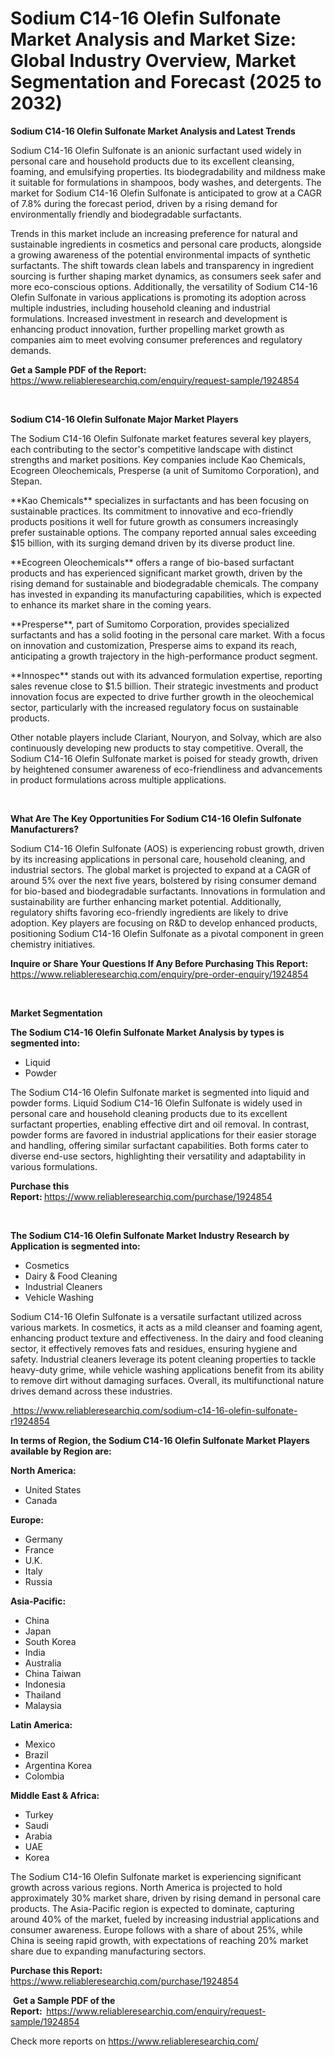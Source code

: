 <p><h1>Sodium C14-16 Olefin Sulfonate Market Analysis and Market Size: Global Industry Overview, Market Segmentation and Forecast (2025 to 2032)</h1></p><p><strong>Sodium C14-16 Olefin Sulfonate Market Analysis and Latest Trends</strong></p>
<p><p>Sodium C14-16 Olefin Sulfonate is an anionic surfactant used widely in personal care and household products due to its excellent cleansing, foaming, and emulsifying properties. Its biodegradability and mildness make it suitable for formulations in shampoos, body washes, and detergents. The market for Sodium C14-16 Olefin Sulfonate is anticipated to grow at a CAGR of 7.8% during the forecast period, driven by a rising demand for environmentally friendly and biodegradable surfactants.</p><p>Trends in this market include an increasing preference for natural and sustainable ingredients in cosmetics and personal care products, alongside a growing awareness of the potential environmental impacts of synthetic surfactants. The shift towards clean labels and transparency in ingredient sourcing is further shaping market dynamics, as consumers seek safer and more eco-conscious options. Additionally, the versatility of Sodium C14-16 Olefin Sulfonate in various applications is promoting its adoption across multiple industries, including household cleaning and industrial formulations. Increased investment in research and development is enhancing product innovation, further propelling market growth as companies aim to meet evolving consumer preferences and regulatory demands.</p></p>
<p><strong>Get a Sample PDF of the Report:&nbsp;</strong> <a href="https://www.reliableresearchiq.com/enquiry/request-sample/1924854?utm_campaign=1141&utm_medium=2&utm_source=Github&utm_content=ia&utm_term=14012025&utm_id=sodium-c14-16-olefin-sulfonate">https://www.reliableresearchiq.com/enquiry/request-sample/1924854</a></p>
<p>&nbsp;</p>
<p><strong>Sodium C14-16 Olefin Sulfonate Major Market Players</strong></p>
<p><p>The Sodium C14-16 Olefin Sulfonate market features several key players, each contributing to the sector's competitive landscape with distinct strengths and market positions. Key companies include Kao Chemicals, Ecogreen Oleochemicals, Presperse (a unit of Sumitomo Corporation), and Stepan.</p><p>**Kao Chemicals** specializes in surfactants and has been focusing on sustainable practices. Its commitment to innovative and eco-friendly products positions it well for future growth as consumers increasingly prefer sustainable options. The company reported annual sales exceeding $15 billion, with its surging demand driven by its diverse product line.</p><p>**Ecogreen Oleochemicals** offers a range of bio-based surfactant products and has experienced significant market growth, driven by the rising demand for sustainable and biodegradable chemicals. The company has invested in expanding its manufacturing capabilities, which is expected to enhance its market share in the coming years.</p><p>**Presperse**, part of Sumitomo Corporation, provides specialized surfactants and has a solid footing in the personal care market. With a focus on innovation and customization, Presperse aims to expand its reach, anticipating a growth trajectory in the high-performance product segment.</p><p>**Innospec** stands out with its advanced formulation expertise, reporting sales revenue close to $1.5 billion. Their strategic investments and product innovation focus are expected to drive further growth in the oleochemical sector, particularly with the increased regulatory focus on sustainable products.</p><p>Other notable players include Clariant, Nouryon, and Solvay, which are also continuously developing new products to stay competitive. Overall, the Sodium C14-16 Olefin Sulfonate market is poised for steady growth, driven by heightened consumer awareness of eco-friendliness and advancements in product formulations across multiple applications.</p></p>
<p>&nbsp;</p>
<p><strong>What Are The Key Opportunities For Sodium C14-16 Olefin Sulfonate Manufacturers?</strong></p>
<p><p>Sodium C14-16 Olefin Sulfonate (AOS) is experiencing robust growth, driven by its increasing applications in personal care, household cleaning, and industrial sectors. The global market is projected to expand at a CAGR of around 5% over the next five years, bolstered by rising consumer demand for bio-based and biodegradable surfactants. Innovations in formulation and sustainability are further enhancing market potential. Additionally, regulatory shifts favoring eco-friendly ingredients are likely to drive adoption. Key players are focusing on R&D to develop enhanced products, positioning Sodium C14-16 Olefin Sulfonate as a pivotal component in green chemistry initiatives.</p></p>
<p><strong>Inquire or Share Your Questions If Any Before Purchasing This Report:</strong> <a href="https://www.reliableresearchiq.com/enquiry/pre-order-enquiry/1924854?utm_campaign=1141&utm_medium=2&utm_source=Github&utm_content=ia&utm_term=14012025&utm_id=sodium-c14-16-olefin-sulfonate">https://www.reliableresearchiq.com/enquiry/pre-order-enquiry/1924854</a></p>
<p>&nbsp;</p>
<p><strong>Market Segmentation</strong></p>
<p><strong>The Sodium C14-16 Olefin Sulfonate Market Analysis by types is segmented into:</strong></p>
<p><ul><li>Liquid</li><li>Powder</li></ul></p>
<p><p>The Sodium C14-16 Olefin Sulfonate market is segmented into liquid and powder forms. Liquid Sodium C14-16 Olefin Sulfonate is widely used in personal care and household cleaning products due to its excellent surfactant properties, enabling effective dirt and oil removal. In contrast, powder forms are favored in industrial applications for their easier storage and handling, offering similar surfactant capabilities. Both forms cater to diverse end-use sectors, highlighting their versatility and adaptability in various formulations.</p></p>
<p><strong>Purchase this Report:&nbsp;</strong><a href="https://www.reliableresearchiq.com/purchase/1924854?utm_campaign=1141&utm_medium=2&utm_source=Github&utm_content=ia&utm_term=14012025&utm_id=sodium-c14-16-olefin-sulfonate">https://www.reliableresearchiq.com/purchase/1924854</a></p>
<p>&nbsp;</p>
<p><strong>The Sodium C14-16 Olefin Sulfonate Market Industry Research by Application is segmented into:</strong></p>
<p><ul><li>Cosmetics</li><li>Dairy & Food Cleaning</li><li>Industrial Cleaners</li><li>Vehicle Washing</li></ul></p>
<p><p>Sodium C14-16 Olefin Sulfonate is a versatile surfactant utilized across various markets. In cosmetics, it acts as a mild cleanser and foaming agent, enhancing product texture and effectiveness. In the dairy and food cleaning sector, it effectively removes fats and residues, ensuring hygiene and safety. Industrial cleaners leverage its potent cleaning properties to tackle heavy-duty grime, while vehicle washing applications benefit from its ability to remove dirt without damaging surfaces. Overall, its multifunctional nature drives demand across these industries.</p></p>
<p><a href="https://www.reliableresearchiq.com/sodium-c14-16-olefin-sulfonate-r1924854?utm_campaign=1141&utm_medium=2&utm_source=Github&utm_content=ia&utm_term=14012025&utm_id=sodium-c14-16-olefin-sulfonate">&nbsp;https://www.reliableresearchiq.com/sodium-c14-16-olefin-sulfonate-r1924854</a></p>
<p><strong>In terms of Region, the Sodium C14-16 Olefin Sulfonate Market Players available by Region are:</strong></p>
<p>
    <p> <strong> North America: </strong>
        <ul>
            <li>United States</li>
            <li>Canada</li>
        </ul>
        </p> 
    <p> <strong> Europe: </strong>
        <ul>
            <li>Germany</li>
            <li>France</li>
            <li>U.K.</li>
            <li>Italy</li>
            <li>Russia</li>
        </ul>
        </p> 
    <p> <strong> Asia-Pacific: </strong>
        <ul>
            <li>China</li>
            <li>Japan</li>
            <li>South Korea</li>
            <li>India</li>
            <li>Australia</li>
            <li>China Taiwan</li>
            <li>Indonesia</li>
            <li>Thailand</li>
            <li>Malaysia</li>
        </ul>
        </p> 
    <p> <strong> Latin America: </strong>
        <ul>
            <li>Mexico</li>
            <li>Brazil</li>
            <li>Argentina Korea</li>
            <li>Colombia</li>
        </ul>
        </p> 
    <p> <strong> Middle East & Africa: </strong>
        <ul>
            <li>Turkey</li>
            <li>Saudi</li>
            <li>Arabia</li>
            <li>UAE</li>
            <li>Korea</li>
        </ul>
    </p>
    </p>
<p><p>The Sodium C14-16 Olefin Sulfonate market is experiencing significant growth across various regions. North America is projected to hold approximately 30% market share, driven by rising demand in personal care products. The Asia-Pacific region is expected to dominate, capturing around 40% of the market, fueled by increasing industrial applications and consumer awareness. Europe follows with a share of about 25%, while China is seeing rapid growth, with expectations of reaching 20% market share due to expanding manufacturing sectors.</p></p>
<p><strong>Purchase this Report: </strong><a href="https://www.reliableresearchiq.com/purchase/1924854?utm_campaign=1141&utm_medium=2&utm_source=Github&utm_content=ia&utm_term=14012025&utm_id=sodium-c14-16-olefin-sulfonate">https://www.reliableresearchiq.com/purchase/1924854</a></p>
<p>&nbsp;<strong>Get a Sample PDF of the Report:&nbsp;&nbsp;</strong><a href="https://www.reliableresearchiq.com/enquiry/request-sample/1924854?utm_campaign=1141&utm_medium=2&utm_source=Github&utm_content=ia&utm_term=14012025&utm_id=sodium-c14-16-olefin-sulfonate">https://www.reliableresearchiq.com/enquiry/request-sample/1924854</a></p>
<p><strong></strong></p>
<p>Check more reports on <a href="https://www.reliableresearchiq.com/?utm_campaign=1141&utm_medium=2&utm_source=Github&utm_content=ia&utm_term=14012025&utm_id=sodium-c14-16-olefin-sulfonate">https://www.reliableresearchiq.com/</a></p>